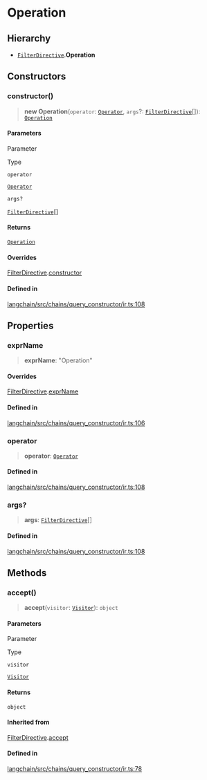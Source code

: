 Operation
=========

Hierarchy[​](#hierarchy "Direct link to Hierarchy")
---------------------------------------------------

*   [`FilterDirective`](/docs/api/chains_query_constructor_ir/classes/FilterDirective).**Operation**

Constructors[​](#constructors "Direct link to Constructors")
------------------------------------------------------------

### constructor()[​](#constructor "Direct link to constructor()")

> **new Operation**(`operator`: [`Operator`](/docs/api/chains_query_constructor_ir/types/Operator), `args`?: [`FilterDirective`](/docs/api/chains_query_constructor_ir/classes/FilterDirective)\[\]): [`Operation`](/docs/api/chains_query_constructor_ir/classes/Operation)

#### Parameters[​](#parameters "Direct link to Parameters")

Parameter

Type

`operator`

[`Operator`](/docs/api/chains_query_constructor_ir/types/Operator)

`args?`

[`FilterDirective`](/docs/api/chains_query_constructor_ir/classes/FilterDirective)\[\]

#### Returns[​](#returns "Direct link to Returns")

[`Operation`](/docs/api/chains_query_constructor_ir/classes/Operation)

#### Overrides[​](#overrides "Direct link to Overrides")

[FilterDirective](/docs/api/chains_query_constructor_ir/classes/FilterDirective).[constructor](/docs/api/chains_query_constructor_ir/classes/FilterDirective#constructor)

#### Defined in[​](#defined-in "Direct link to Defined in")

[langchain/src/chains/query\_constructor/ir.ts:108](https://github.com/hwchase17/langchainjs/blob/46e1734/langchain/src/chains/query_constructor/ir.ts#L108)

Properties[​](#properties "Direct link to Properties")
------------------------------------------------------

### exprName[​](#exprname "Direct link to exprName")

> **exprName**: "Operation"

#### Overrides[​](#overrides-1 "Direct link to Overrides")

[FilterDirective](/docs/api/chains_query_constructor_ir/classes/FilterDirective).[exprName](/docs/api/chains_query_constructor_ir/classes/FilterDirective#exprname)

#### Defined in[​](#defined-in-1 "Direct link to Defined in")

[langchain/src/chains/query\_constructor/ir.ts:106](https://github.com/hwchase17/langchainjs/blob/46e1734/langchain/src/chains/query_constructor/ir.ts#L106)

### operator[​](#operator "Direct link to operator")

> **operator**: [`Operator`](/docs/api/chains_query_constructor_ir/types/Operator)

#### Defined in[​](#defined-in-2 "Direct link to Defined in")

[langchain/src/chains/query\_constructor/ir.ts:108](https://github.com/hwchase17/langchainjs/blob/46e1734/langchain/src/chains/query_constructor/ir.ts#L108)

### args?[​](#args "Direct link to args?")

> **args**: [`FilterDirective`](/docs/api/chains_query_constructor_ir/classes/FilterDirective)\[\]

#### Defined in[​](#defined-in-3 "Direct link to Defined in")

[langchain/src/chains/query\_constructor/ir.ts:108](https://github.com/hwchase17/langchainjs/blob/46e1734/langchain/src/chains/query_constructor/ir.ts#L108)

Methods[​](#methods "Direct link to Methods")
---------------------------------------------

### accept()[​](#accept "Direct link to accept()")

> **accept**(`visitor`: [`Visitor`](/docs/api/chains_query_constructor_ir/classes/Visitor)): `object`

#### Parameters[​](#parameters-1 "Direct link to Parameters")

Parameter

Type

`visitor`

[`Visitor`](/docs/api/chains_query_constructor_ir/classes/Visitor)

#### Returns[​](#returns-1 "Direct link to Returns")

`object`

#### Inherited from[​](#inherited-from "Direct link to Inherited from")

[FilterDirective](/docs/api/chains_query_constructor_ir/classes/FilterDirective).[accept](/docs/api/chains_query_constructor_ir/classes/FilterDirective#accept)

#### Defined in[​](#defined-in-4 "Direct link to Defined in")

[langchain/src/chains/query\_constructor/ir.ts:78](https://github.com/hwchase17/langchainjs/blob/46e1734/langchain/src/chains/query_constructor/ir.ts#L78)